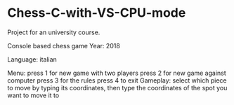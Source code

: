 # Chess-C-with-VS-CPU-mode

Project for an university course. 

Console based chess game
Year: 2018

Language: italian

Menu: press 1 for new game with two players
      press 2 for new game against computer
      press 3 for the rules 
      press 4 to exit
Gameplay: select which piece to move by typing its coordinates, then type the coordinates of the spot you want to move it to
